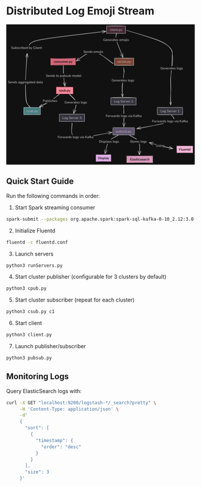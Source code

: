 # Distributed Log Emoji Stream

![System Architecture](flowchart.png)

## Quick Start Guide

Run the following commands in order:

1. Start Spark streaming consumer
```bash
spark-submit --packages org.apache.spark:spark-sql-kafka-0-10_2.12:3.0.1 consumer.py > output.txt
```

2. Initialize Fluentd
```bash
fluentd -c fluentd.conf
```

3. Launch servers
```bash
python3 runServers.py
```

4. Start cluster publisher (configurable for 3 clusters by default)
```bash
python3 cpub.py
```

5. Start cluster subscriber (repeat for each cluster)
```bash
python3 csub.py c1
```

6. Start client
```bash
python3 client.py
```

7. Launch publisher/subscriber
```bash
python3 pubsub.py
```

## Monitoring Logs

Query ElasticSearch logs with:
```bash
curl -X GET "localhost:9200/logstash-*/_search?pretty" \
     -H 'Content-Type: application/json' \
     -d'
     {
       "sort": [
         {
           "timestamp": {
             "order": "desc"
           }
         }
       ],
       "size": 3
     }'
```

